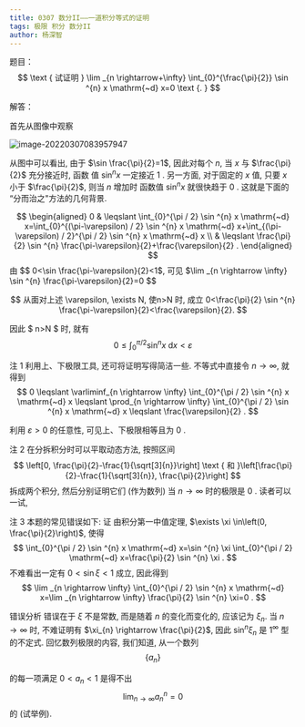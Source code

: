 ```yaml
---
title: 0307 数分II——一道积分等式的证明
tags: 极限 积分 数分II
author: 杨深智
---
```




题目：
$$
\text { 试证明 } \lim _{n \rightarrow+\infty} \int_{0}^{\frac{\pi}{2}} \sin ^{n} x \mathrm{~d} x=0 \text {. }
$$

<!--more-->



解答：

首先从图像中观察

![image-20220307083957947](C:/Users/ETA/AppData/Roaming/Typora/typora-user-images/image-20220307083957947.png)

从图中可以看出, 由于 $\sin \frac{\pi}{2}=1$, 因此对每个 $n$, 当 $x$ 与 $\frac{\pi}{2}$ 充分接近时, 函数 值 $\sin ^{n} x$ 一定接近 1 . 另一方面, 对于固定的 $x$ 值, 只要 $x$ 小于 $\frac{\pi}{2}$, 则当 $n$ 增加时 函数值 $\sin ^{n} x$ 就很快趋于 0 . 这就是下面的 “分而治之"方法的几何背景.


$$
\begin{aligned}
0 & \leqslant \int_{0}^{\pi / 2} \sin ^{n} x \mathrm{~d} x=\int_{0}^{(\pi-\varepsilon) / 2} \sin ^{n} x \mathrm{~d} x+\int_{(\pi-\varepsilon) / 2}^{\pi / 2} \sin ^{n} x \mathrm{~d} x \\
& \leqslant \frac{\pi}{2} \sin ^{n} \frac{\pi-\varepsilon}{2}+\frac{\varepsilon}{2} .
\end{aligned}
$$
由 
$$
0<\sin \frac{\pi-\varepsilon}{2}<1$, 可见 $\lim _{n \rightarrow \infty} \sin ^{n} \frac{\pi-\varepsilon}{2}=0
$$ 

$$
从面对上述 \varepsilon, \exists N, 使n>N 时, 成立 0<\frac{\pi}{2} \sin ^{n} \frac{\pi-\varepsilon}{2}<\frac{\varepsilon}{2}.
$$

因此 $ n>N $ 时, 就有 
$$
0 \leqslant \int_{0}^{\pi / 2} \sin ^{n} x \mathrm{~d} x<\varepsilon
$$

注 1   利用上、下极限工具, 还可将证明写得简洁一些. 不等式中直接令 $n \rightarrow \infty$, 就得到
$$
0 \leqslant \varliminf_{n \rightarrow \infty} \int_{0}^{\pi / 2} \sin ^{n} x \mathrm{~d} x \leqslant \prod_{n \rightarrow \infty} \int_{0}^{\pi / 2} \sin ^{n} x \mathrm{~d} x \leqslant \frac{\varepsilon}{2} .
$$

利用 $\varepsilon>0$ 的任意性, 可见上、下极限相等且为 0 .

注 2   在分拆积分时可以平取动态方法, 按照区间
$$
\left[0, \frac{\pi}{2}-\frac{1}{\sqrt[3]{n}}\right] \text { 和 }\left[\frac{\pi}{2}-\frac{1}{\sqrt[3]{n}}, \frac{\pi}{2}\right]
$$
拆成两个积分, 然后分别证明它们 (作为数列) 当 $n \rightarrow \infty$ 时的极限是 0 . 读者可以一试,

注 3 本题的常见错误如下:
证 由积分第一中值定理, $\exists \xi \in\left(0, \frac{\pi}{2}\right)$, 使得
$$
\int_{0}^{\pi / 2} \sin ^{n} x \mathrm{~d} x=\sin ^{n} \xi \int_{0}^{\pi / 2} \mathrm{~d} x=\frac{\pi}{2} \sin ^{n} \xi .
$$
不难看出一定有 $0<\sin \xi<1$ 成立, 因此得到
$$
\lim _{n \rightarrow \infty} \int_{0}^{\pi / 2} \sin ^{n} x \mathrm{~d} x=\lim _{n \rightarrow \infty} \frac{\pi}{2} \sin ^{n} \xi=0 .
$$


错误分析 错误在于 $\xi$ 不是常数, 而是随着 $n$ 的变化而变化的, 应该记为 $\xi_{n}$. 当 $n \rightarrow \infty$ 时, 不难证明有 $\xi_{n} \rightarrow \frac{\pi}{2}$, 因此 $\sin ^{n} \xi_{n}$ 是 $1^{\infty}$ 型的不定式. 回忆数列极限的内容, 我们知道, 从一个数列 
$$
\left\{a_{n}\right\}
$$ 

的每一项满足 $0<a_{n}<1$ 是得不出 
$$
\lim _{n \rightarrow \infty} a_{n}^{n}=0
$$ 
的 (试举例).
